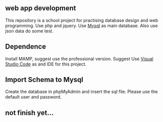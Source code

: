 ## web app development

This repository is a school project for practising database design and web programming. 
Use php and jquery.
Use [Mysql](https://www.mysql.com/) as main database.
Also use json data do some test.

## Dependence

Install MAMP, suggest use the professional version.
Suggest Use [Visual Studio Code](http://code.visualstudio.com/) as and IDE for this project.

## Import Schema to Mysql

Create the database in phpMyAdmin and insert the sql file.
Please use the default user and password.

## not finish yet...

